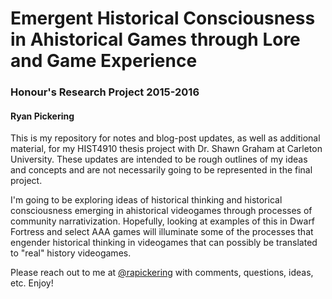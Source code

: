 # Emergent Historical Consciousness in Ahistorical Games through Lore and Game Experience
### Honour's Research Project 2015-2016
#### Ryan Pickering

This is my repository for notes and blog-post updates, as well as additional material, for my HIST4910 thesis project with Dr. Shawn Graham at Carleton University. These updates are intended to be rough outlines of my ideas and concepts and are not necessarily going to be represented in the final project. 

I'm going to be exploring ideas of historical thinking and historical consciousness emerging in ahistorical videogames through processes of community narrativization. Hopefully, looking at examples of this in Dwarf Fortress and select AAA games will illuminate some of the processes that engender historical thinking in videogames that can possibly be translated to "real" history videogames. 

Please reach out to me at [@rapickering](https://twitter.com/rapickering) with comments, questions, ideas, etc. Enjoy!